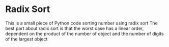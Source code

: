 # Radix Sort

This is a small piece of Python code sorting number using radix sort
The best part about radix sort is that the worst case has a linear order, dependent on the product of the number of object and the number of digits of the largest object